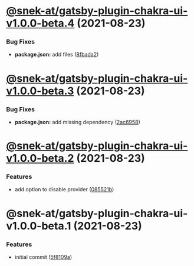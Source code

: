 # [@snek-at/gatsby-plugin-chakra-ui-v1.0.0-beta.4](https://github.com/snek-at/snek-tools/compare/@snek-at/gatsby-plugin-chakra-ui-v1.0.0-beta.3...@snek-at/gatsby-plugin-chakra-ui-v1.0.0-beta.4) (2021-08-23)


### Bug Fixes

* **package.json:** add files ([8fbada2](https://github.com/snek-at/snek-tools/commit/8fbada2f5e967d6a40a34abe82af99f8a87666de))

# [@snek-at/gatsby-plugin-chakra-ui-v1.0.0-beta.3](https://github.com/snek-at/snek-tools/compare/@snek-at/gatsby-plugin-chakra-ui-v1.0.0-beta.2...@snek-at/gatsby-plugin-chakra-ui-v1.0.0-beta.3) (2021-08-23)


### Bug Fixes

* **package.json:** add missing dependency ([2ac6958](https://github.com/snek-at/snek-tools/commit/2ac6958946b18b58662016b463af108287be8ae9))

# [@snek-at/gatsby-plugin-chakra-ui-v1.0.0-beta.2](https://github.com/snek-at/snek-tools/compare/@snek-at/gatsby-plugin-chakra-ui-v1.0.0-beta.1...@snek-at/gatsby-plugin-chakra-ui-v1.0.0-beta.2) (2021-08-23)


### Features

* add option to disable provider ([085521b](https://github.com/snek-at/snek-tools/commit/085521b0b714ad70603ca8d1943b27c3860a2c40))

# @snek-at/gatsby-plugin-chakra-ui-v1.0.0-beta.1 (2021-08-23)


### Features

* initial commit ([5f8109a](https://github.com/snek-at/snek-tools/commit/5f8109ad4b7e4118487607c232f0f8c2b789de8a))
